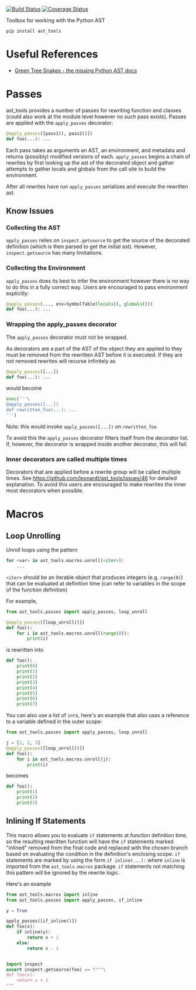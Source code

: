 [![Build Status](https://travis-ci.com/leonardt/ast_tools.svg?branch=master)](https://travis-ci.com/leonardt/ast_tools)
[![Coverage Status](https://coveralls.io/repos/github/leonardt/ast_tools/badge.svg?branch=master)](https://coveralls.io/github/leonardt/ast_tools?branch=master)

Toolbox for working with the Python AST

```
pip install ast_tools
```

# Useful References
* [Green Tree Snakes - the missing Python AST docs](greentreesnakes.readthedocs.io/)


# Passes
ast_tools provides a number of passes for rewriting function and classes (could
also work at the module level however no such pass exists). Passes are
applied with the `apply_passes` decorator:

```python
@apply_passes([pass1(), pass2()])
def foo(...): ...
```
Each pass takes as arguments an AST, an environment, and metadata and
returns (possibly) modified versions of each.
`apply_passes` begins a chain of rewrites by first looking
up the ast of the decorated object and gather attempts to gather locals
and globals from the call site to build the environment.

After all rewrites have run `apply_passes` serializes and
execute the rewritten ast.

## Know Issues
### Collecting the AST
`apply_passes` relies on `inspect.getsource` to get the
source of the decorated definition (which is then parsed to get the initial ast).
However, `inspect.getsource` has many limitations.

### Collecting the Environment
`apply_passes` does its best to infer the environment
however there is no way to do this in a fully correct way.  Users are
encouraged to pass environment explicitly:
```python
@apply_passes(..., env=SymbolTable(locals(), globals()))
def foo(...): ...
```

### Wrapping the apply_passes decorator
The `apply_passes` decorator must not be wrapped.

As decorators are a part of the AST of the object they are applied to
they must be removed from the rewritten AST before it is executed.  If they
are not removed rewrites will recurse infinitely as

```python
@apply_passes([...])
def foo(...): ...
```

would become

```python
exec('''\
@apply_passes([...])
def rewritten_foo(...): ...
''')
```
Note: this would invoke `apply_passes([...])` on `rewritten_foo`

To avoid this the `apply_passes` decorator filters itself from the decorator list.  If, however,
the decorator is wrapped inside another decorator, this will fail.

### Inner decorators are called multiple times

Decorators that are applied before a rewrite group will be called multiple times.
See https://github.com/leonardt/ast_tools/issues/46 for detailed explanation.
To avoid this users are encouraged to make rewrites the inner most decorators
when possible.

# Macros
## Loop Unrolling
Unroll loops using the pattern
```python
for <var> in ast_tools.macros.unroll(<iter>):
    ...
```

`<iter>` should be an iterable object that produces integers (e.g. `range(8)`)
that can be evaluated at definition time (can refer to variables in the scope
of the function definition)

For example,
```python
from ast_tools.passes import apply_passes, loop_unroll

@apply_passes([loop_unroll()])
def foo():
    for i in ast_tools.macros.unroll(range(8)):
        print(i)
```
is rewritten into
```python
def foo():
    print(0)
    print(1)
    print(2)
    print(3)
    print(4)
    print(5)
    print(6)
    print(7)
```

You can also use a list of `int`s, here's an example that also uses a reference
to a variable defined in the outer scope:
```python
from ast_tools.passes import apply_passes, loop_unroll

j = [1, 2, 3]
@apply_passes([loop_unroll()])
def foo():
    for i in ast_tools.macros.unroll(j):
        print(i)
```
becomes
```python
def foo():
    print(1)
    print(2)
    print(3)
```

## Inlining If Statements
This macro allows you to evaluate `if` statements at function definition time,
so the resulting rewritten function will have the `if` statements marked
"inlined" removed from the final code and replaced with the chosen branch based
on evaluating the condition in the definition's enclosing scope.  `if`
statements are marked by using the form `if inline(...):` where `inline` is
imported from the `ast_tools.macros` package.  `if` statements not matching
this pattern will be ignored by the rewrite logic.

Here's an example
```python
from ast_tools.macros import inline
from ast_tools.passes import apply_passes, if_inline

y = True

apply_passes([if_inline()])
def foo(x):
    if inline(y):
        return x + 1
    else:
        return x - 1


import inspect
assert inspect.getsource(foo) == f"""\
def foo(x):
    return x + 1
"""
```
